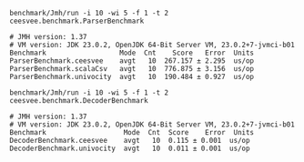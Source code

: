 
`benchmark/Jmh/run -i 10 -wi 5 -f 1 -t 2 ceesvee.benchmark.ParserBenchmark`

```
# JMH version: 1.37
# VM version: JDK 23.0.2, OpenJDK 64-Bit Server VM, 23.0.2+7-jvmci-b01
Benchmark                  Mode  Cnt    Score   Error  Units
ParserBenchmark.ceesvee    avgt   10  267.157 ± 2.295  us/op
ParserBenchmark.scalaCsv   avgt   10  776.875 ± 3.156  us/op
ParserBenchmark.univocity  avgt   10  190.484 ± 0.927  us/op
```

`benchmark/Jmh/run -i 10 -wi 5 -f 1 -t 2 ceesvee.benchmark.DecoderBenchmark`

```
# JMH version: 1.37
# VM version: JDK 23.0.2, OpenJDK 64-Bit Server VM, 23.0.2+7-jvmci-b01
Benchmark                   Mode  Cnt  Score    Error  Units
DecoderBenchmark.ceesvee    avgt   10  0.115 ± 0.001  us/op
DecoderBenchmark.univocity  avgt   10  0.011 ± 0.001  us/op
```
